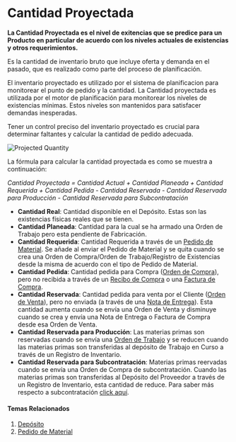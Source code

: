 <!-- add-breadcrumbs -->
# Cantidad Proyectada

**La Cantidad Proyectada es el nivel de exitencias que se predice para un Producto en particular de acuerdo con los niveles actuales de existencias y otros requerimientos.**

Es la cantidad de inventario bruto que incluye oferta y demanda en el pasado, que es
realizado como parte del proceso de planificación.

El inventario proyectado es utilizado por el sistema de planificacion para monitorear el punto
de pedido y la cantidad. La Cantidad proyectada es utilizada por el motor
de planificación para monitorear los niveles de existencias mínimas. Estos niveles son 
mantenidos para satisfacer demandas inesperadas. 

Tener un control preciso del inventario proyectado es crucial para determinar
faltantes y calcular la cantidad de pedido adecuada. 

<img class="screenshot" alt="Projected Quantity" src="{{docs_base_url}}/assets/img/stock/projected_quantity.png">

La fórmula para calcular la cantidad proyectada es como se muestra a continuación:

*Cantidad Proyectada = Cantidad Actual + Cantidad Planeada + Cantidad Requerida + Cantidad Pedida - Cantidad Reservada - Cantidad Reservada para Producción - Cantidad Reservada para Subcontratación*

* **Cantidad Real**: Cantidad disponible en el Depósito. Estas son las existencias físicas reales que se tienen. 
* **Cantidad Planeada**: Cantidad para la cual se ha armado una Orden de Trabajo pero esta pendiente de Fabricación. 
* **Cantidad Requerida**: Cantidad Requerida a través de un [Pedido de Material](/docs/user/manual/en/stock/material-request). Se añade al enviar el Pedido de Material y se quita cuando se crea una Orden de Compra/Orden de Trabajo/Registro de Existencias desde la misma de acuerdo con el tipo de Pedido de Material. 
* **Cantidad Pedida**: Cantidad pedida para Compra ([Orden de Compra](/docs/user/manual/en/buying/purchase-order)), pero no recibida a través de un [Recibo de Compra](/docs/user/manual/en/stock/purchase-receipt) o una [Factura de Compra](/docs/user/manual/en/accounts/purchase-invoice). 
* **Cantidad Reservada**: Cantidad pedida para venta por el Cliente ([Orden de Venta](/docs/user/manual/en/selling/sales-order)), pero no enviada (a través de una [Nota de Entrega](/docs/user/manual/en/stock/delivery-note)). Esta cantidad aumenta cuando se envía una Orden de Venta y disminuye cuando se crea y envía una Nota de Entrega o Factura de Compra desde esa Orden de Venta.
* **Cantidad Reservada para Producción**: Las materias primas son reservadas cuando se envía una [Orden de Trabajo](/docs/user/manual/en/manufacturing/work-order) y se reducen cuando las materias primas son transferidas al depósito de Trabajo en Curso a través de un Registro de Inventario.
* **Cantidad Reservada para Subcontratación**: Materias primas reervadas cuando se envía una Orden de Compra de subcontratación. Cuando las materias primas son transferidas al Depósito del Proveedor a través de un Registro de Inventario, esta cantidad de reduce. Para saber más respecto a subcontratación [click aquí](/docs/user/manual/en/manufacturing/subcontracting).

#### Temas Relacionados
1. [Depósito](/docs/user/manual/en/stock/warehouse)
1. [Pedido de Material](/docs/user/manual/en/stock/material-request)
